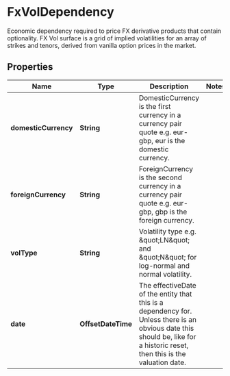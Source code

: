 

# FxVolDependency

Economic dependency required to price FX derivative products that contain optionality.  FX Vol surface is a grid of implied volatilities for an array of strikes and tenors,  derived from vanilla option prices in the market.

## Properties

Name | Type | Description | Notes
------------ | ------------- | ------------- | -------------
**domesticCurrency** | **String** | DomesticCurrency is the first currency in a currency pair quote e.g. eur-gbp, eur is the domestic currency. | 
**foreignCurrency** | **String** | ForeignCurrency is the second currency in a currency pair quote e.g. eur-gbp, gbp is the foreign currency. | 
**volType** | **String** | Volatility type e.g. \&quot;LN\&quot; and \&quot;N\&quot; for log-normal and normal volatility. | 
**date** | **OffsetDateTime** | The effectiveDate of the entity that this is a dependency for.  Unless there is an obvious date this should be, like for a historic reset, then this is the valuation date. | 



